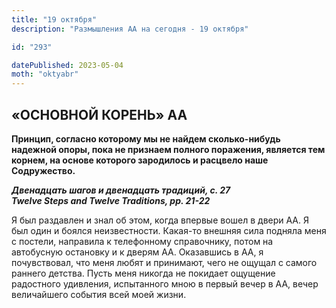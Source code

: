 ```yaml
---
title: "19 октября"
description: "Размышления АА на сегодня - 19 октября"

id: "293"

datePublished: 2023-05-04
moth: "oktyabr"
---
```


## «ОСНОВНОЙ КОРЕНЬ» АА

**Принцип, согласно которому мы не найдем сколько-нибудь надежной опоры, пока
не признаем полного поражения, является тем корнем, на основе которого
зародилось и расцвело наше Содружество.**

**_Двенадцать шагов и двенадцать традиций, с. 27  
Twelve Steps and Twelve Traditions, pp. 21-22_**

Я был раздавлен и знал об этом, когда впервые вошел в двери АА. Я был один и
боялся неизвестности. Какая-то внешняя сила подняла меня с постели, направила
к телефонному справочнику, потом на автобусную остановку и к дверям АА.
Оказавшись в АА, я почувствовал, что меня любят и принимают, чего не ощущал с
самого раннего детства. Пусть меня никогда не покидает ощущение радостного
удивления, испытанного мною в первый вечер в АА, вечер величайшего события
всей моей жизни.
